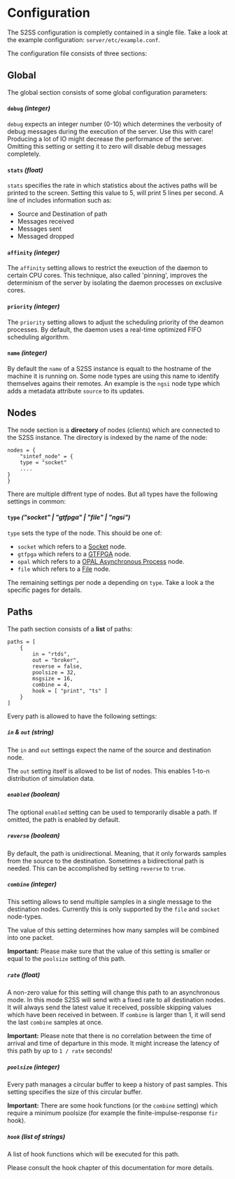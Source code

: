 # Configuration

The S2SS configuration is completly contained in a single file.
Take a look at the example configuration: `server/etc/example.conf`.

The configuration file consists of three sections:

## Global

The global section consists of some global configuration parameters:

#### `debug` *(integer)*

`debug` expects an integer number (0-10) which determines the verbosity of debug messages during the execution of the server.
Use this with care! Producing a lot of IO might decrease the performance of the server.
Omitting this setting or setting it to zero will disable debug messages completely.

#### `stats` *(float)*

`stats` specifies the rate in which statistics about the actives paths will be printed to the screen.
Setting this value to 5, will print 5 lines per second.
A line of includes information such as:
  - Source and Destination of path
  - Messages received
  - Messages sent
  - Messaged dropped

#### `affinity` *(integer)*

The `affinity` setting allows to restrict the exeuction of the daemon to certain CPU cores.
This technique, also called 'pinning', improves the determinism of the server by isolating the daemon processes on exclusive cores.

#### `priority` *(integer)*

The `priority` setting allows to adjust the scheduling priority of the deamon processes.
By default, the daemon uses a real-time optimized FIFO scheduling algorithm.

#### `name` *(integer)*

By default the `name` of a S2SS instance is equalt to the hostname of the machine it is running on.
Some node types are using this name to identify themselves agains their remotes.
An example is the `ngsi` node type which adds a metadata attribute `source` to its updates.

## Nodes

The node section is a **directory** of nodes (clients) which are connected to the S2SS instance.
The directory is indexed by the name of the node:

    nodes = {
        "sintef_node" = {
	    type = "socket"
	    ....
	}
    }

There are multiple diffrent type of nodes. But all types have the following settings in common:

#### `type` *("socket" | "gtfpga" | "file" | "ngsi")*

`type` sets the type of the node. This should be one of:
  - `socket` which refers to a [Socket](socket) node.
  - `gtfpga` which refers to a [GTFPGA](gtfpga) node.
  - `opal` which refers to a [OPAL Asynchronous Process](opal) node.
  - `file` which refers to a [File](file) node.

The remaining settings per node a depending on `type`.
Take a look a the specific pages for details.

## Paths

The path section consists of a **list** of paths:

    paths = [
        {
            in = "rtds",
            out = "broker",
            reverse = false,
            poolsize = 32,
            msgsize = 16,
            combine = 4,
            hook = [ "print", "ts" ]
        }
    ]

Every path is allowed to have the following settings:

##### `in` & `out` *(string)*

The `in` and `out` settings expect the name of the source and destination node.

The `out` setting itself is allowed to be list of nodes.
This enables 1-to-n distribution of simulation data.

##### `enabled` *(boolean)*

The optional `enabled` setting can be used to temporarily disable a path.
If omitted, the path is enabled by default.

##### `reverse` *(boolean)*

By default, the path is unidirectional. Meaning, that it only forwards samples from the source to the destination.
Sometimes a bidirectional path is needed.
This can be accomplished by setting `reverse` to `true`.

##### `combine` *(integer)*

This setting allows to send multiple samples in a single message to the destination nodes. Currently this is only supported by the `file` and `socket` node-types.

The value of this setting determines how many samples will be combined into one packet.

**Important:** Please make sure that the value of this setting is smaller or equal to the `poolsize` setting of this path.

##### `rate` *(float)*

A non-zero value for this setting will change this path to an asynchronous mode.
In this mode S2SS will send with a fixed rate to all destination nodes.
It will always send the latest value it received, possible skipping values which have been received in between.
If `combine` is larger than 1, it will send the last `combine` samples at once.

**Important:** Please note that there is no correlation between the time of arrival and time of departure in this mode. It might increase the latency of this path by up to `1 / rate` seconds!

##### `poolsize` *(integer)*

Every path manages a circular buffer to keep a history of past samples. This setting specifies the size of this circular buffer.

**Important:** There are some hook functions (or the `combine` setting) which require a minimum poolsize (for example the finite-impulse-response `fir` hook).

##### `hook` *(list of strings)*

A list of hook functions which will be executed for this path.

Please consult the hook chapter of this documentation for more details.
